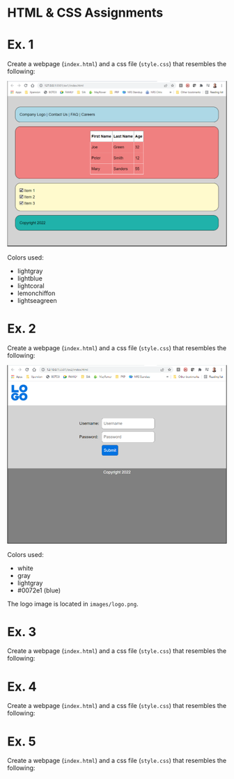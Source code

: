 # HTML & CSS Assignments

# Ex. 1 
Create a webpage (`index.html`) and a css file (`style.css`) that resembles the following:

![](./docs/ex1.png)

Colors used:
- lightgray
- lightblue
- lightcoral
- lemonchiffon
- lightseagreen

# Ex. 2
Create a webpage (`index.html`) and a css file (`style.css`) that resembles the following:

![](./docs/ex2.png)

Colors used:
- white
- gray
- lightgray
- #0072e1 (blue)

The logo image is located in `images/logo.png`.

# Ex. 3
Create a webpage (`index.html`) and a css file (`style.css`) that resembles the following:

# Ex. 4
Create a webpage (`index.html`) and a css file (`style.css`) that resembles the following:

# Ex. 5

Create a webpage (`index.html`) and a css file (`style.css`) that resembles the following:

